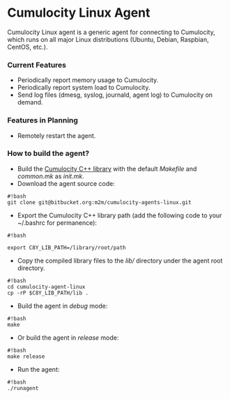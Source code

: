 # Cumulocity Linux Agent #

Cumulocity Linux agent is a generic agent for connecting to Cumulocity, which runs on all major Linux distributions (Ubuntu, Debian, Raspbian, CentOS, etc.).

### Current Features ###

* Periodically report memory usage to Cumulocity.
* Periodically report system load to Cumulocity.
* Send log files (dmesg, syslog, journald, agent log) to Cumulocity on demand.

### Features in Planning ###
* Remotely restart the agent.

### How to build the agent? ###

* Build the [Cumulocity C++ library](https://bitbucket.org/m2m/cumulocity-sdk-c) with the default *Makefile* and *common.mk* as *init.mk*.
* Download the agent source code:

```
#!bash
git clone git@bitbucket.org:m2m/cumulocity-agents-linux.git

```

* Export the Cumulocity C++ library path (add the following code to your ~/.bashrc for permanence):

```
#!bash

export C8Y_LIB_PATH=/library/root/path
```
* Copy the compiled library files to the *lib/* directory under the agent root directory.

```
#!bash
cd cumulocity-agent-linux
cp -rP $C8Y_LIB_PATH/lib .
```

* Build the agent in *debug* mode:

```
#!bash
make
```
* Or build the agent in *release* mode:

```
#!bash
make release
```

* Run the agent:

```
#!bash
./runagent
```